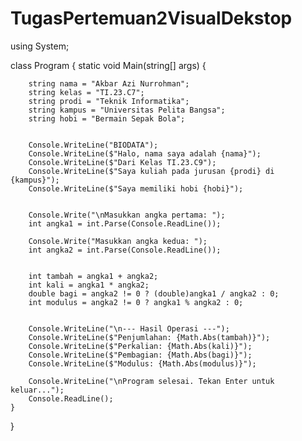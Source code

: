 # TugasPertemuan2VisualDekstop
using System;

class Program
{
    static void Main(string[] args)
    {
      
        string nama = "Akbar Azi Nurrohman";
        string kelas = "TI.23.C7";
        string prodi = "Teknik Informatika";
        string kampus = "Universitas Pelita Bangsa";
        string hobi = "Bermain Sepak Bola";

     
        Console.WriteLine("BIODATA");
        Console.WriteLine($"Halo, nama saya adalah {nama}");
        Console.WriteLine($"Dari Kelas TI.23.C9");
        Console.WriteLine($"Saya kuliah pada jurusan {prodi} di {kampus}");
        Console.WriteLine($"Saya memiliki hobi {hobi}");

       
        Console.Write("\nMasukkan angka pertama: ");
        int angka1 = int.Parse(Console.ReadLine());

        Console.Write("Masukkan angka kedua: ");
        int angka2 = int.Parse(Console.ReadLine());

        
        int tambah = angka1 + angka2;
        int kali = angka1 * angka2;
        double bagi = angka2 != 0 ? (double)angka1 / angka2 : 0; 
        int modulus = angka2 != 0 ? angka1 % angka2 : 0;

        
        Console.WriteLine("\n--- Hasil Operasi ---");
        Console.WriteLine($"Penjumlahan: {Math.Abs(tambah)}");
        Console.WriteLine($"Perkalian: {Math.Abs(kali)}");
        Console.WriteLine($"Pembagian: {Math.Abs(bagi)}");
        Console.WriteLine($"Modulus: {Math.Abs(modulus)}");

        Console.WriteLine("\nProgram selesai. Tekan Enter untuk keluar...");
        Console.ReadLine();
    }
}
